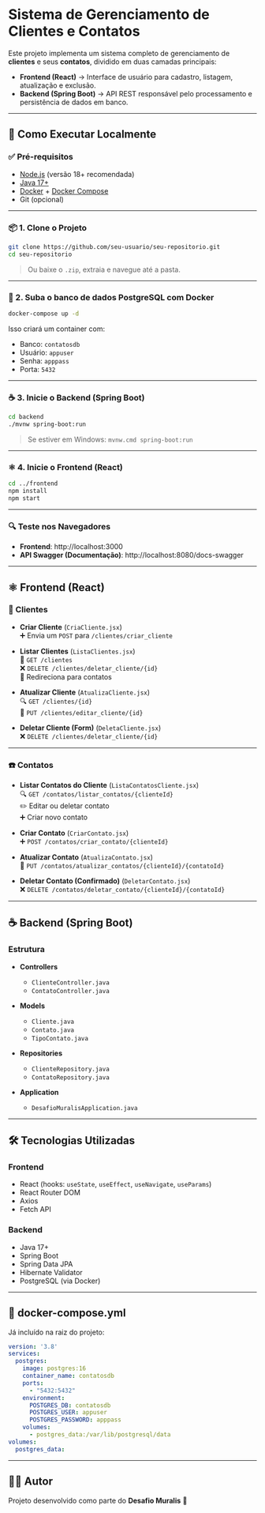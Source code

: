 # Sistema de Gerenciamento de Clientes e Contatos

Este projeto implementa um sistema completo de gerenciamento de **clientes** e seus **contatos**, dividido em duas camadas principais:

- **Frontend (React)** → Interface de usuário para cadastro, listagem, atualização e exclusão.  
- **Backend (Spring Boot)** → API REST responsável pelo processamento e persistência de dados em banco.

---

## 🚀 Como Executar Localmente

### ✅ Pré-requisitos

- [Node.js](https://nodejs.org/) (versão 18+ recomendada)
- [Java 17+](https://adoptium.net/)
- [Docker](https://www.docker.com/) + [Docker Compose](https://docs.docker.com/compose/)
- Git (opcional)

---

### 📦 1. Clone o Projeto

```bash
git clone https://github.com/seu-usuario/seu-repositorio.git
cd seu-repositorio
```

> Ou baixe o `.zip`, extraia e navegue até a pasta.

---

### 🐳 2. Suba o banco de dados PostgreSQL com Docker

```bash
docker-compose up -d
```

Isso criará um container com:

- Banco: `contatosdb`
- Usuário: `appuser`
- Senha: `apppass`
- Porta: `5432`

---

### ☕ 3. Inicie o Backend (Spring Boot)

```bash
cd backend
./mvnw spring-boot:run
```

> Se estiver em Windows: `mvnw.cmd spring-boot:run`

---

### ⚛️ 4. Inicie o Frontend (React)

```bash
cd ../frontend
npm install
npm start
```

---

### 🔍 Teste nos Navegadores

- **Frontend**: http://localhost:3000  
- **API Swagger (Documentação)**: http://localhost:8080/docs-swagger  

---

## ⚛️ Frontend (React)

### 👤 Clientes

- **Criar Cliente** (`CriaCliente.jsx`)  
  ➕ Envia um `POST` para `/clientes/criar_cliente`

- **Listar Clientes** (`ListaClientes.jsx`)  
  🔄 `GET /clientes`  
  ❌ `DELETE /clientes/deletar_cliente/{id}`  
  🔁 Redireciona para contatos

- **Atualizar Cliente** (`AtualizaCliente.jsx`)  
  🔍 `GET /clientes/{id}`  
  💾 `PUT /clientes/editar_cliente/{id}`

- **Deletar Cliente (Form)** (`DeletaCliente.jsx`)  
  ❌ `DELETE /clientes/deletar_cliente/{id}`

---

### ☎️ Contatos

- **Listar Contatos do Cliente** (`ListaContatosCliente.jsx`)  
  🔍 `GET /contatos/listar_contatos/{clienteId}`  
  ✏️ Editar ou deletar contato  
  ➕ Criar novo contato

- **Criar Contato** (`CriarContato.jsx`)  
  ➕ `POST /contatos/criar_contato/{clienteId}`

- **Atualizar Contato** (`AtualizaContato.jsx`)  
  💾 `PUT /contatos/atualizar_contatos/{clienteId}/{contatoId}`

- **Deletar Contato (Confirmado)** (`DeletarContato.jsx`)  
  ❌ `DELETE /contatos/deletar_contato/{clienteId}/{contatoId}`

---

## ☕ Backend (Spring Boot)

### Estrutura

- **Controllers**
  - `ClienteController.java`
  - `ContatoController.java`

- **Models**
  - `Cliente.java`
  - `Contato.java`
  - `TipoContato.java`

- **Repositories**
  - `ClienteRepository.java`
  - `ContatoRepository.java`

- **Application**
  - `DesafioMuralisApplication.java`

---

## 🛠️ Tecnologias Utilizadas

### Frontend
- React (hooks: `useState`, `useEffect`, `useNavigate`, `useParams`)
- React Router DOM
- Axios
- Fetch API

### Backend
- Java 17+
- Spring Boot
- Spring Data JPA
- Hibernate Validator
- PostgreSQL (via Docker)

---

## 📂 docker-compose.yml

Já incluído na raiz do projeto:

```yaml
version: '3.8'
services:
  postgres:
    image: postgres:16
    container_name: contatosdb
    ports:
      - "5432:5432"
    environment:
      POSTGRES_DB: contatosdb
      POSTGRES_USER: appuser
      POSTGRES_PASSWORD: apppass
    volumes:
      - postgres_data:/var/lib/postgresql/data
volumes:
  postgres_data:
```

---

## 👨‍💻 Autor

Projeto desenvolvido como parte do **Desafio Muralis** 🚀
